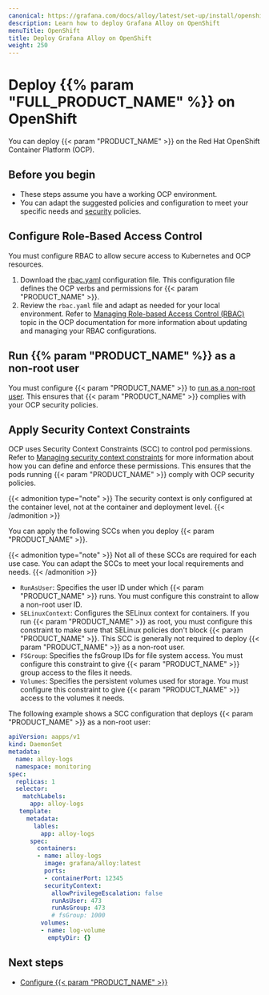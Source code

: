 ```yaml
---
canonical: https://grafana.com/docs/alloy/latest/set-up/install/openshift/
description: Learn how to deploy Grafana Alloy on OpenShift
menuTitle: OpenShift
title: Deploy Grafana Alloy on OpenShift
weight: 250
---
```


# Deploy {{% param "FULL_PRODUCT_NAME" %}} on OpenShift

You can deploy {{< param "PRODUCT_NAME" >}} on the Red Hat OpenShift Container Platform (OCP).

## Before you begin

* These steps assume you have a working OCP environment.
* You can adapt the suggested policies and configuration to meet your specific needs and [security][] policies.

## Configure Role-Based Access Control

You must configure RBAC to allow secure access to Kubernetes and OCP resources.

1. Download the [rbac.yaml][] configuration file. This configuration file defines the OCP verbs and permissions for {{< param "PRODUCT_NAME" >}}.
1. Review the `rbac.yaml` file and adapt as needed for your local environment. Refer to [Managing Role-based Access Control (RBAC)][rbac] topic in the OCP documentation for more information about updating and managing your RBAC configurations.

## Run {{% param "PRODUCT_NAME" %}} as a non-root user

You must configure {{< param "PRODUCT_NAME" >}} to [run as a non-root user][nonroot].
This ensures that {{< param "PRODUCT_NAME" >}} complies with your OCP security policies.

## Apply Security Context Constraints

OCP uses Security Context Constraints (SCC) to control pod permissions.
Refer to [Managing security context constraints][scc] for more information about how you can define and enforce these permissions.
This ensures that the pods running {{< param "PRODUCT_NAME" >}} comply with OCP security policies.

{{< admonition type="note" >}}
The security context is only configured at the container level, not at the container and deployment level.
{{< /admonition >}}

You can apply the following SCCs when you deploy {{< param "PRODUCT_NAME" >}}.

{{< admonition type="note" >}}
Not all of these SCCs are required for each use case.
You can adapt the SCCs to meet your local requirements and needs.
{{< /admonition >}}

* `RunAsUser`: Specifies the user ID under which {{< param "PRODUCT_NAME" >}} runs.
  You must configure this constraint to allow a non-root user ID.
* `SELinuxContext`: Configures the SELinux context for containers.
  If you run {{< param "PRODUCT_NAME" >}} as root, you must configure this constraint to make sure that SELinux policies don't block {{< param "PRODUCT_NAME" >}}.
  This SCC is generally not required to deploy {{< param "PRODUCT_NAME" >}} as a non-root user.
* `FSGroup`: Specifies the fsGroup IDs for file system access.
  You must configure this constraint to give {{< param "PRODUCT_NAME" >}} group access to the files it needs.
* `Volumes`: Specifies the persistent volumes used for storage.
  You must configure this constraint to give {{< param "PRODUCT_NAME" >}} access to the volumes it needs.

The following example shows a SCC configuration that deploys {{< param "PRODUCT_NAME" >}} as a non-root user:

```yaml
apiVersion: aapps/v1
kind: DaemonSet
metadata:
  name: alloy-logs
  namespace: monitoring
spec:
  replicas: 1
  selector:
    matchLabels:
      app: alloy-logs
   template:
     metadata:
       lables:
         app: alloy-logs
      spec:
        containers:
        - name: alloy-logs
          image: grafana/alloy:latest
          ports:
          - containerPort: 12345
          securityContext:
            allowPrivilegeEscalation: false
            runAsUser: 473
            runAsGroup: 473
            # fsGroup: 1000
         volumes:
         - name: log-volume
           emptyDir: {}
```

## Next steps

- [Configure {{< param "PRODUCT_NAME" >}}][Configure]

[rbac.yaml]: https://github.com/grafana/alloy/blob/main/operations/helm/charts/alloy/templates/rbac.yaml
[rbac]: https://docs.openshift.com/container-platform/3.11/admin_guide/manage_rbac.html
[security]: https://grafana.com/docs/grafana-cloud/monitor-infrastructure/kubernetes-monitoring/configuration/troubleshooting/#openshift-support
[nonroot]: ../../../configure/nonroot/
[scc]: https://docs.openshift.com/container-platform/latest/authentication/managing-security-context-constraints.html
[Configure]: ../../../configure/linux/
